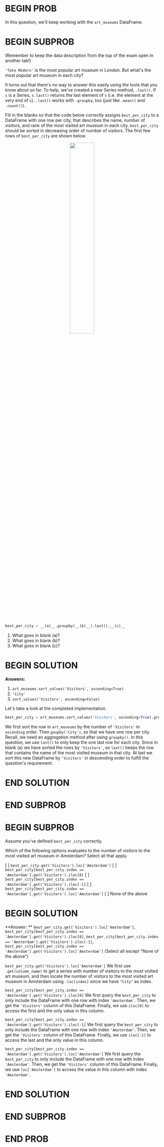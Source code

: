 # BEGIN PROB

In this question, we'll keep working with the `art_museums` DataFrame.

# BEGIN SUBPROB

(Remember to keep the data description from the top of the exam open in another tab!)

`'Tate Modern'` is the most popular art museum in London. But what's the most popular art museum in each city?

It turns out that there's no way to answer this easily using the tools that you know about so far. To help, we've created a new Series method, `.last()`. If `s` is a Series, `s.last()` returns the last element of `s` (i.e. the element at the very end of `s`). `.last()` works with `.groupby`, too (just like `.mean()` and `.count()`).

Fill in the blanks so that the code below correctly assigns `best_per_city` to a DataFrame with one row per city, that describes the name, number of visitors, and rank of the most visited art museum in each city. `best_per_city` should be sorted in decreasing order of number of visitors. The first few rows of `best_per_city` are shown below.

<center><img src='../assets/images/fa21-final/best_per_city.png' width=40%></center>

```py
best_per_city = __(a)__.groupby(__(b)__).last().__(c)__
```

1. What goes in blank (a)?
2. What goes in blank (b)?
3. What goes in blank (c)?

# BEGIN SOLUTION

**Answers:**

1. `art_museums.sort_values('Visitors', ascending=True)`
2. `'City'`
3. `sort_values('Visitors', ascending=False)`

Let's take a look at the completed implementation.

```py
best_per_city = art_museums.sort_values('Visitors', ascending=True).groupby('City').last().sort_values('Visitors', ascending=False)
```

We first sort the row in `art_museums` by the number of `'Visitors'` in `ascending` order. Then `goupby('City')`, so that we have one row per city. Recall, we need an aggregation method after using `groupby()`. In this question, we use `last()` to only keep the one last row for each city. Since in blank (a) we have sorted the rows by `'Visitors'`, so `last()` keeps the row that contains the name of the most visited museum in that city. At last we sort this new DataFrame by `'Visitors'` in descending order to fulfill the question's requirement.

# END SOLUTION

# END SUBPROB

# BEGIN SUBPROB

Assume you've defined `best_per_city` correctly.

Which of the following options evaluates to the number of visitors to the most visited art museum in Amsterdam? Select all that apply.

[ ] `best_per_city.get('Visitors').loc['Amsterdam']`
[ ] `best_per_city[best_per_city.index == 'Amsterdam'].get('Visitors').iloc[0]`
[ ] `best_per_city[best_per_city.index == 'Amsterdam'].get('Visitors').iloc[-1]`
[ ] `best_per_city[best_per_city.index == 'Amsterdam'].get('Visitors').loc['Amsterdam']`
[ ] None of the above

# BEGIN SOLUTION

**Answer: ** `best_per_city.get('Visitors').loc['Amsterdam']`, `best_per_city[best_per_city.index == 'Amsterdam'].get('Visitors').iloc[0]`, `best_per_city[best_per_city.index == 'Amsterdam'].get('Visitors').iloc[-1]`, `best_per_city[best_per_city.index == 'Amsterdam'].get('Visitors').loc['Amsterdam']` (Select all except "None of the above")

`best_per_city.get('Visitors').loc['Amsterdam']` We first use `.get(column_name)` to get a series with number of visitors to the most visited art museum, and then locate the number of visitors to the most visited art museum in Amsterdam using `.loc[index]` since we have `"City"` as index.

`best_per_city[best_per_city.index == 'Amsterdam'].get('Visitors').iloc[0]`
We first query the `best_per_city` to only include the DataFrame with one row with index `'Amsterdam'`. Then, we get the `'Visitors'` column of this DataFrame. Finally, we use `iloc[0]` to access the first and the only value in this column.

`best_per_city[best_per_city.index == 'Amsterdam'].get('Visitors').iloc[-1]` We first query the `best_per_city` to only include the DataFrame with one row with index `'Amsterdam'`. Then, we get the `'Visitors'` column of this DataFrame. Finally, we use `iloc[-1]` to access the last and the only value in this column.

`best_per_city[best_per_city.index == 'Amsterdam'].get('Visitors').loc['Amsterdam']` We first query the `best_per_city` to only include the DataFrame with one row with index `'Amsterdam'`. Then, we get the `'Visitors'` column of this DataFrame. Finally, we use `loc['Amsterdam']` to access the value in this column with index `'Amsterdam'`.

# END SOLUTION

# END SUBPROB

# END PROB